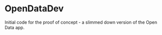 # OpenDataDev

Initial code for the proof of concept - a slimmed down version of the Open Data app.
